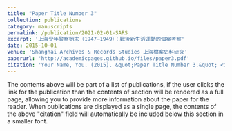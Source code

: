 ```yaml
---
title: "Paper Title Number 3"
collection: publications
category: manuscripts
permalink: /publication/2021-02-01-SARS
excerpt: '上海少年警察始末（1947—1949）：戰後新生活運動的個案考察'
date: 2015-10-01
venue: 'Shanghai Archives & Records Studies 上海檔案史料研究'
paperurl: 'http://academicpages.github.io/files/paper3.pdf'
citation: 'Your Name, You. (2015). &quot;Paper Title Number 3.&quot; <i>Journal 1</i>. 1(3).'
---
```


The contents above will be part of a list of publications, if the user clicks the link for the publication than the contents of section will be rendered as a full page, allowing you to provide more information about the paper for the reader. When publications are displayed as a single page, the contents of the above "citation" field will automatically be included below this section in a smaller font.
